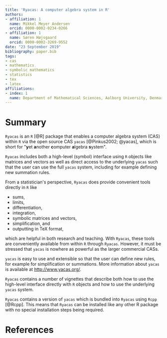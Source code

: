 ```yaml
---
title: 'Ryacas: A computer algebra system in R'
authors:
- affiliation: 1
  name: Mikkel Meyer Andersen
  orcid: 0000-0002-0234-0266
- affiliation: 1
  name: Søren Højsgaard
  orcid: 0000-0002-3269-9552
date: "23 September 2019"
bibliography: paper.bib
tags:
- cas
- mathematics
- symbolic mathematics
- statistics
- tex
- latex
affiliations:
- index: 1
  name: Department of Mathematical Sciences, Aalborg University, Denmark
---
```


# Summary

`Ryacas` is an `R` [@R] package that enables a 
computer algebra system (CAS) within `R` via the open source 
CAS `yacas` [@Pinkus2002; @yacas], which is short 
for "**y**et **a**nother **c**omputer **a**lgebra **s**ystem".

`Ryacas` includes both a high-level (symbol) interface 
using `R` objects like matrices and vectors as well as direct access to 
the underlying `yacas` such that the user can use the full `yacas` 
system, including for example defining new summation rules. 

From a statistician's perspective, `Ryacas` does provide convenient
tools directly in `R` like

* sums, 
* limits, 
* differentiation, 
* integration, 
* symbolic matrices and vectors,
* simplification, and
* outputting in TeX format, 

which are helpful in both research and teaching.  With `Ryacas`, these
tools are conveniently available from within `R` through
`Ryacas`. However, it must be stressed that `yacas` is nowhere as
powerful as the larger commercial CASs.

`yacas` is easy to use and extensible so that the user can 
define new rules, for example for simplification or summations.
More information about `yacas` is available at <http://www.yacas.org/>. 

`Ryacas` contains a number of vignettes that describe both 
how to use the high-level interface directly with `R` objects and how 
to use the underlying `yacas` system.

`Ryacas` contains a version of `yacas` which is bundled into `Ryacas` using  `Rcpp` [@Rcpp]. 
This means that `Ryacas` can be installed like any other R package with no special installation steps being required.


# References
